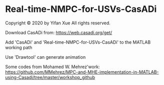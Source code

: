 # Real-time-NMPC-for-USVs-CasADi

Copyright © 2020 by Yifan Xue
All rights reserved.

Download CasADi from: https://web.casadi.org/get/ 

Add 'CasADi' and 'Real-time-NMPC-for-USVs-CasADi' to the MATLAB working path

Use 'Drawtool' can  generate animation

Some codes from Mohamed W. Mehrez'work: https://github.com/MMehrez/MPC-and-MHE-implementation-in-MATLAB-using-Casadi/tree/master/workshop_github
